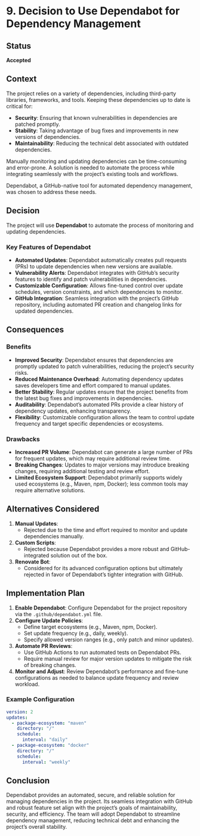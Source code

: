 # 9. Decision to Use Dependabot for Dependency Management

## Status

**Accepted**

## Context

The project relies on a variety of dependencies, including third-party libraries, frameworks, and tools. Keeping these dependencies up to date is critical for:
- **Security**: Ensuring that known vulnerabilities in dependencies are patched promptly.
- **Stability**: Taking advantage of bug fixes and improvements in new versions of dependencies.
- **Maintainability**: Reducing the technical debt associated with outdated dependencies.

Manually monitoring and updating dependencies can be time-consuming and error-prone. A solution is needed to automate the process while integrating seamlessly with the project’s existing tools and workflows.

Dependabot, a GitHub-native tool for automated dependency management, was chosen to address these needs.

## Decision

The project will use **Dependabot** to automate the process of monitoring and updating dependencies.

### Key Features of Dependabot

- **Automated Updates**: Dependabot automatically creates pull requests (PRs) to update dependencies when new versions are available.
- **Vulnerability Alerts**: Dependabot integrates with GitHub’s security features to identify and patch vulnerabilities in dependencies.
- **Customizable Configuration**: Allows fine-tuned control over update schedules, version constraints, and which dependencies to monitor.
- **GitHub Integration**: Seamless integration with the project’s GitHub repository, including automated PR creation and changelog links for updated dependencies.

## Consequences

### Benefits

- **Improved Security**: Dependabot ensures that dependencies are promptly updated to patch vulnerabilities, reducing the project’s security risks.
- **Reduced Maintenance Overhead**: Automating dependency updates saves developers time and effort compared to manual updates.
- **Better Stability**: Regular updates ensure that the project benefits from the latest bug fixes and improvements in dependencies.
- **Auditability**: Dependabot’s automated PRs provide a clear history of dependency updates, enhancing transparency.
- **Flexibility**: Customizable configuration allows the team to control update frequency and target specific dependencies or ecosystems.

### Drawbacks

- **Increased PR Volume**: Dependabot can generate a large number of PRs for frequent updates, which may require additional review time.
- **Breaking Changes**: Updates to major versions may introduce breaking changes, requiring additional testing and review effort.
- **Limited Ecosystem Support**: Dependabot primarily supports widely used ecosystems (e.g., Maven, npm, Docker); less common tools may require alternative solutions.

## Alternatives Considered

1. **Manual Updates**:
    - Rejected due to the time and effort required to monitor and update dependencies manually.
2. **Custom Scripts**:
    - Rejected because Dependabot provides a more robust and GitHub-integrated solution out of the box.
3. **Renovate Bot**:
    - Considered for its advanced configuration options but ultimately rejected in favor of Dependabot’s tighter integration with GitHub.

## Implementation Plan

1. **Enable Dependabot**: Configure Dependabot for the project repository via the `.github/dependabot.yml` file.
2. **Configure Update Policies**:
    - Define target ecosystems (e.g., Maven, npm, Docker).
    - Set update frequency (e.g., daily, weekly).
    - Specify allowed version ranges (e.g., only patch and minor updates).
3. **Automate PR Reviews**:
    - Use GitHub Actions to run automated tests on Dependabot PRs.
    - Require manual review for major version updates to mitigate the risk of breaking changes.
4. **Monitor and Adjust**: Review Dependabot’s performance and fine-tune configurations as needed to balance update frequency and review workload.

### Example Configuration

```yaml
version: 2
updates:
  - package-ecosystem: "maven"
    directory: "/"
    schedule:
      interval: "daily"
  - package-ecosystem: "docker"
    directory: "/"
    schedule:
      interval: "weekly"
```

## Conclusion

Dependabot provides an automated, secure, and reliable solution for managing dependencies in the project. Its seamless integration with GitHub and robust feature set align with the project’s goals of maintainability, security, and efficiency. The team will adopt Dependabot to streamline dependency management, reducing technical debt and enhancing the project’s overall stability.

